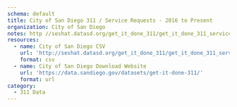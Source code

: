 ```yaml
---
schema: default
title: City of San Diego 311 / Service Requests - 2016 to Present
organization: City of San Diego
notes: http //seshat.datasd.org/get_it_done_311/get_it_done_311_services_datasd.csv
resources:
  - name: City of San Diego CSV
    url: 'http://seshat.datasd.org/get_it_done_311/get_it_done_311_services_datasd.csv'
    format: csv
  - name: City of San Diego Download Website
    url: 'https://data.sandiego.gov/datasets/get-it-done-311/'
    format: url
category:
  - 311 Data
---
```

